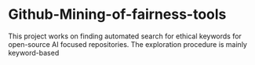 # Github-Mining-of-fairness-tools
This project works on finding automated search for ethical keywords for open-source AI focused repositories. The exploration procedure is mainly keyword-based
